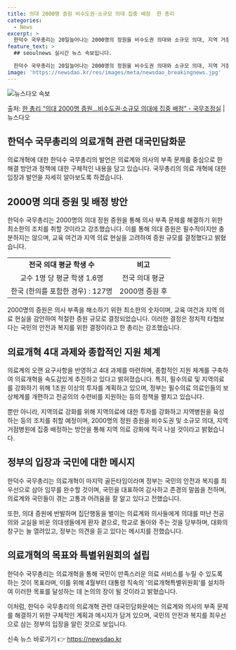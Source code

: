 ```yaml
---
title: 의대 2000명 증원 비수도권·소규모 의대 집중 배정  한 총리
categories:
  - News
excerpt: >
  한덕수 국무총리는 20일늘어나는 2000명의 정원을 비수도권 의대와 소규모 의대, 지역 거점병원 역할을 수행…
feature_text: >
  ## seoulnews 실시간 뉴스 속보입니다.

  한덕수 국무총리는 20일늘어나는 2000명의 정원을 비수도권 의대와 소규모 의대, 지역 거점병원 역할을 수행…
image: 'https://newsdao.kr/res/images/meta/newsdao_breakingnews.jpg'
---
```


![뉴스다오 속보](https://newsdao.kr/res/images/meta/newsdao_breakingnews.jpg)

<p>출처: <a href="https://newsdao.kr/3387" rel="dofollow">한 총리 “의대 2000명 증원…비수도권·소규모 의대에 집중 배정” - 국무조정실</a> | 뉴스다오</p>

<h2 data-ke-size="size26">한덕수 국무총리의 의료개혁 관련 대국민담화문</h2>

의료개혁에 대한 한덕수 국무총리의 발언은 의료계와 의사의 부족 문제를 중심으로 한 해결 방안과 정책에 대한 구체적인 내용을 담고 있습니다. 국무총리의 의료 개혁에 대한 입장과 발언을 자세히 알아보도록 하겠습니다.

<h2 data-ke-size="size24">2000명 의대 증원 및 배정 방안</h2>

<p data-ke-size="size16">한덕수 국무총리는 2000명의 의대 정원 증원을 통해 의사 부족 문제를 해결하기 위한 최소한의 조치를 취할 것이라고 강조했습니다. 이를 통해 의대 증원은 필수적이지만 충분하지는 않으며, 교육 여건과 지역 의료 현실을 고려하여 증원 규모를 결정했다고 밝혔습니다.</p>

<table>
  <tr>
    <td style="text-align: center; height: 17px;"><b>전국 의대 평균 학생 수</b></td>
    <td style="text-align: center; height: 17px;"><b>비고</b></td>
  </tr>
  <tr>
    <td style="text-align: center; height: 17px;">교수 1명 당 평균 학생 1.6명</td>
    <td style="text-align: center; height: 17px;">전국 의대 평균</td>
  </tr>
  <tr>
    <td style="text-align: center; height: 17px;">한국 (한의를 포함한 경우) : 127명</td>
    <td style="text-align: center; height: 17px;">2000명 증원 후</td>
  </tr>
</table>

<p data-ke-size="size16">2000명의 증원은 의사 부족을 해소하기 위한 최소한의 숫자이며, 교육 여건과 지역 의료 현실을 감안하여 적절한 증원 규모로 결정되었습니다. 이러한 결정은 정치적 타협보다는 국민의 안전과 복지를 위한 결정이라고 한 총리는 강조했습니다.</p>

<h2 data-ke-size="size24">의료개혁 4대 과제와 종합적인 지원 체계</h2>

<p data-ke-size="size16">의료계의 오랜 요구사항을 반영하고 4대 과제를 마련하며, 종합적인 지원 체계를 구축하여 의료개혁을 속도감있게 추진하고 있다고 밝혀졌습니다. 특히, 필수의료 및 지역의료를 강화하기 위해 1조원 이상의 투자를 계획하고 있으며, 정부는 필수의료 의료인들의 보상체계를 개편하고 전공의의 수련비를 지원하는 등의 정책을 펼치고 있습니다.</p>

<p data-ke-size="size16">뿐만 아니라, 지역의료 강화를 위해 지역의료에 대한 투자를 강화하고 지역병원을 육성하는 등의 조치를 취할 예정이며, 2000명의 정원 증원을 비수도권 및 소규모 의대, 지역 거점병원에 집중 배정하는 방안을 통해 지역 의료 강화에 적극 나설 것이라고 밝혔습니다.</p>

<h2 data-ke-size="size24">정부의 입장과 국민에 대한 메시지</h2>

<p data-ke-size="size16">한덕수 국무총리는 의료개혁이 마지막 골든타임이라며 정부는 국민의 안전과 복지를 최우선으로 삼아 임무를 완수할 것이며, 국민을 대표하여 감사하고 존경의 말씀을 전하며, 의료계와 국민들이 겪는 고통과 어려움을 잘 알고 있다고 전했습니다.</p>

<p data-ke-size="size16">또한, 의대 증원에 반발하며 집단행동을 벌이는 의료계와 의사들에게 의대를 떠난 전공의와 교실을 비운 의대생들에게 환자 곁으로, 학교로 돌아와 주는 것을 당부하며, 대화의 창구는 늘 열려있고, 정부는 의견을 듣고 있다는 메시지를 전했습니다.</p>

<h2 data-ke-size="size24">의료개혁의 목표와 특별위원회의 설립</h2>

<p data-ke-size="size16">한덕수 국무총리는 의료개혁을 통해 국민이 만족스러운 의료 서비스를 누릴 수 있도록 하는 것이 목표라며, 이를 위해 4월부터 대통령 직속의 '의료개혁특별위원회'를 설치하여 이러한 목표를 달성하는 데 논의의 장이 될 것이라고 밝혔습니다.</p>

이처럼, 한덕수 국무총리의 의료개혁 관련 대국민담화문에는 의료계와 의사의 부족 문제를 해결하기 위한 구체적인 계획과 메시지가 담겨 있으며, 국민의 안전과 복지를 최우선으로 삼는 정부의 입장을 알린 것으로 보입니다. 

신속 뉴스 바로가기 👉 <a href="https://newsdao.kr" rel="dofollow">https://newsdao.kr</a>


